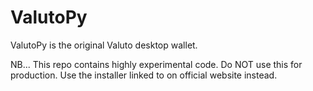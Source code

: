 # ValutoPy
ValutoPy is the original Valuto desktop wallet.

NB... This repo contains highly experimental code. Do NOT use this for production. Use the installer linked to on official website instead.

